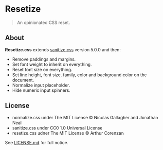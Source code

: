 # Resetize

> An opinionated CSS reset.

## About

**Resetize.css** extends [sanitize.css](http://github.com/jonathantneal/sanitize.css) version 5.0.0 and then:

- Remove paddings and margins.
- Set font weight to inherit on everything.
- Reset font size on everything.
- Set line height, font size, family, color and background color on the document.
- Normalize input placeholder.
- Hide numeric input spinners.

## License

- normalize.css under The MIT License © Nicolas Gallagher and Jonathan Neal
- sanitize.css under CC0 1.0 Universal License
- resetize.css udner The MIT License © Arthur Corenzan

See [LICENSE.md](LICENSE.md) for full notice.
